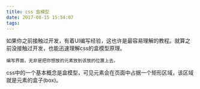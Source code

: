 ```yaml
---
title: css 盒模型
date: 2017-08-15 15:54:07
tags:
---
```


如果你之前接触过开发，有着UI编写经验，这也许是最容易理解的教程。就算之前没接触过开发，也能迅速理解css的盒模型原理。

`编写界面，无非是把你想放的元素放到该放的位置上去。`

css中的一个基本概念是盒模型，可见元素会在页面中占据一个矩形区域，该区域就是元素的盒子(box)。